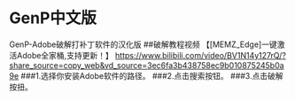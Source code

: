 # GenP中文版
GenP-Adobe破解打补丁软件的汉化版
##破解教程视频
【[MEMZ_Edge]一键激活Adobe全家桶,支持更新！】 https://www.bilibili.com/video/BV1N14y127rQ/?share_source=copy_web&vd_source=3ec6fa3b438758ec9b010875245b0a9e
###1.选择你安装Adobe软件的路径。
###2.点击搜索按钮。
###3.点击破解按扭。
